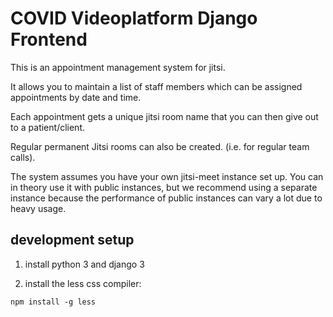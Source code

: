 # COVID Videoplatform Django Frontend

This is an appointment management system for jitsi.

It allows you to maintain a list of staff members which can be assigned appointments by date and time.

Each appointment gets a unique jitsi room name that you can then give out to a patient/client.

Regular permanent Jitsi rooms can also be created. (i.e. for regular team calls).

The system assumes you have your own jitsi-meet instance set up. You can in theory use it with public instances, but we recommend using a separate instance because the performance of public instances can vary a lot due to heavy usage.


## development setup

1. install python 3 and django 3


2. install the less css compiler: 
```
npm install -g less
```

